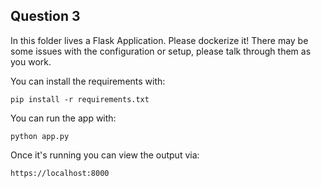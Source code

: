 ## Question 3

In this folder lives a Flask Application. Please dockerize it! There may be some issues with the configuration or setup, please talk through them as you work.

You can install the requirements with: 

`pip install -r requirements.txt`

You can run the app with: 

`python app.py`

Once it's running you can view the output via: 

`https://localhost:8000`